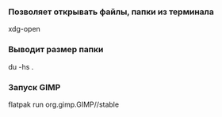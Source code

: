 ### Позволяет открывать файлы, папки из терминала
xdg-open
### Выводит размер папки
du -hs .
### Запуск GIMP
flatpak run org.gimp.GIMP//stable
